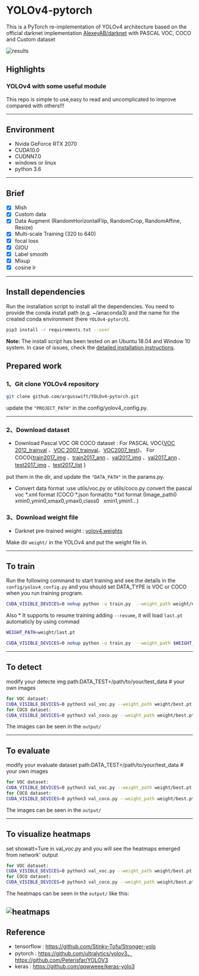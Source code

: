 # YOLOv4-pytorch
This is a PyTorch re-implementation of YOLOv4 architecture based on the official darknet implementation [AlexeyAB/darknet](https://github.com/AlexeyAB/darknet) with PASCAL VOC, COCO and Custom dataset

![results](https://github.com/argusswift/YOLOv4-pytorch/blob/master/data/results.jpg)

## Highlights

### YOLOv4 with some useful module
This repo is simple to use,easy to read and uncomplicated to improve compared with others!!!

---
## Environment

* Nvida GeForce RTX 2070
* CUDA10.0
* CUDNN7.0
* windows or linux
* python 3.6

---
## Brief
* [x] Mish
* [x] Custom data
* [x] Data Augment (RandomHorizontalFlip, RandomCrop, RandomAffine, Resize)
* [x] Multi-scale Training (320 to 640)
* [x] focal loss
* [x] GIOU
* [x] Label smooth
* [x] Mixup
* [x] cosine lr

---
## Install dependencies
Run the installation script to install all the dependencies. You need to provide the conda install path (e.g. ~/anaconda3) and the name for the created conda environment (here ```YOLOv4-pytorch```).  
```bash
pip3 install -r requirements.txt --user
```
**Note:** The install script has been tested on an Ubuntu 18.04 and Window 10 system. In case of issues, check the [detailed installation instructions](INSTALL.md). 

## Prepared work

### 1、Git clone YOLOv4 repository
```Bash
git clone github.com/argusswift/YOLOv4-pytorch.git
```
update the `"PROJECT_PATH"` in the config/yolov4_config.py.

---

### 2、Download dataset
* Download Pascal VOC OR COCO dataset : 
For PASCAL VOC{[VOC 2012_trainval](http://host.robots.ox.ac.uk/pascal/VOC/voc2012/VOCtrainval_11-May-2012.tar) 、[VOC 2007_trainval](http://host.robots.ox.ac.uk/pascal/VOC/voc2007/VOCtrainval_06-Nov-2007.tar)、[VOC2007_test](http://host.robots.ox.ac.uk/pascal/VOC/voc2007/VOCtest_06-Nov-2007.tar)}、
For COCO{[train2017_img](http://images.cocodataset.org/zips/train2017.zip)
、[train2017_ann](http://images.cocodataset.org/annotations/annotations_trainval2017.zip)
、[val2017_img](http://images.cocodataset.org/zips/val2017.zip)
 、[val2017_ann](http://images.cocodataset.org/annotations/stuff_annotations_trainval2017.zip)
、[test2017_img](http://images.cocodataset.org/zips/test2017.zip)
 、[test2017_list](http://images.cocodataset.org/annotations/image_info_test2017.zip)
}

put them in the dir, and update the `"DATA_PATH"` in the params.py.
* Convert data format :use utils/voc.py or utils/coco.py convert the pascal voc *.xml format (COCO *.json format)to *.txt format (Image_path0 &nbsp; xmin0,ymin0,xmax0,ymax0,class0 &nbsp; xmin1,ymin1...)

### 3、Download weight file
* Darknet pre-trained weight :  [yolov4.weights](https://drive.google.com/open?id=1cewMfusmPjYWbrnuJRuKhPMwRe_b9PaT)

Make dir `weight/` in the YOLOv4 and put the weight file in.

---
## To train

Run the following command to start training and see the details in the `config/yolov4_config.py` and you should set DATA_TYPE is VOC or COCO when you run training program.
```Bash
CUDA_VISIBLE_DEVICES=0 nohup python -u train.py  --weight_path weight/darknet53_448.weights --gpu_id 0 > nohup.log 2>&1 &
```
Also * It supports to resume training adding `--resume`, it will load `last.pt` automaticly by using commad
```Bash
WEIGHT_PATH=weight/last.pt

CUDA_VISIBLE_DEVICES=0 nohup python -u train.py  --weight_path $WEIGHT_PATH --gpu_id 0 > nohup.log 2>&1 &

```
---
## To detect
modify your detecte img path:DATA_TEST=/path/to/your/test_data # your own images
```Bash
for VOC dataset:
CUDA_VISIBLE_DEVICES=0 python3 val_voc.py --weight_path weight/best.pt --gpu_id 0 --visiual $DATA_TEST --eval --mode det
for COCO dataset:
CUDA_VISIBLE_DEVICES=0 python3 val_coco.py --weight_path weight/best.pt --gpu_id 0 --visiual $DATA_TEST --eval --mode det
```
The images can be seen in the `output/`

---
## To evaluate
modify your evaluate dataset path:DATA_TEST=/path/to/your/test_data # your own images
```Bash
for VOC dataset:
CUDA_VISIBLE_DEVICES=0 python3 val_voc.py --weight_path weight/best.pt --gpu_id 0 --visiual $DATA_TEST --eval --mode val
for COCO dataset:
CUDA_VISIBLE_DEVICES=0 python3 val_coco.py --weight_path weight/best.pt --gpu_id 0 --visiual $DATA_TEST --eval --mode val
```
The images can be seen in the `output/`

---
## To visualize heatmaps
set showatt=Ture in val_voc.py and you will see the heatmaps emerged from network' output
```Bash
for VOC dataset:
CUDA_VISIBLE_DEVICES=0 python3 val_voc.py --weight_path weight/best.pt --gpu_id 0 --visiual $DATA_TEST --eval
for COCO dataset:
CUDA_VISIBLE_DEVICES=0 python3 val_coco.py --weight_path weight/best.pt --gpu_id 0 --visiual $DATA_TEST --eval
```
The heatmaps can be seen in the `output/` like this:

![heatmaps](https://github.com/argusswift/YOLOv4-pytorch/blob/master/data/heatmap.jpg)
---
## Reference

* tensorflow : https://github.com/Stinky-Tofu/Stronger-yolo
* pytorch : https://github.com/ultralytics/yolov3、
https://github.com/Peterisfar/YOLOV3
* keras : https://github.com/qqwweee/keras-yolo3
